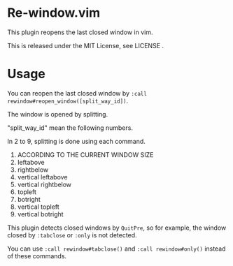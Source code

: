 
# Re-window.vim
This plugin reopens the last closed window in vim.

This is released under the MIT License, see LICENSE .

# Usage
You can reopen the last closed window by `:call rewindow#reopen_window([split_way_id])`.

The window is opened by splitting.

"split\_way\_id" mean the following numbers.

In 2 to 9, splitting is done using each command.

1. ACCORDING TO THE CURRENT WINDOW SIZE
2. leftabove
3. rightbelow
4. vertical leftabove
5. vertical rightbelow
6. topleft
7. botright
8. vertical topleft
9. vertical botright

This plugin detects closed windows by `QuitPre`, so for example, the window closed by `:tabclose` or `:only` is not detected.

You can use `:call rewindow#tabclose()` and `:call rewindow#only()` instead of these commands.

